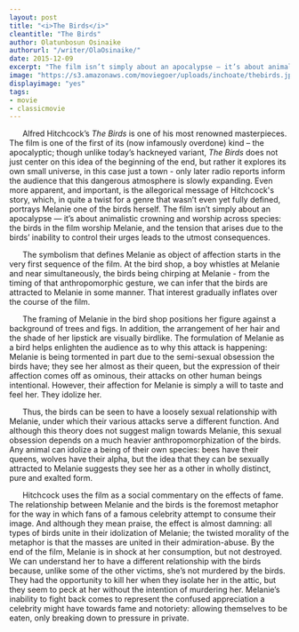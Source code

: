 ```yaml
---
layout: post
title: "<i>The Birds</i>"
cleantitle: "The Birds"
author: Olatunbosun Osinaike
authorurl: "/writer/OlaOsinaike/"
date: 2015-12-09
excerpt: "The film isn’t simply about an apocalypse — it’s about animalistic crowning and worship across species: the birds in the film worship Melanie, and the tension that arises due to the birds’ inability to control their urges leads to the utmost consequences."
image: "https://s3.amazonaws.com/moviegoer/uploads/inchoate/thebirds.jpg"
displayimage: "yes"
tags: 
- movie
- classicmovie
---
```


&nbsp;&nbsp;&nbsp;&nbsp;&nbsp;&nbsp;Alfred Hitchcock’s *The Birds* is one of his most renowned masterpieces. The film is one of the first of its (now infamously overdone) kind – the apocalyptic; though unlike today’s hackneyed variant, *The Birds* does not just center on this idea of the beginning of the end, but rather it explores its own small universe, in this case just a town - only later radio reports inform the audience that this dangerous atmosphere is slowly expanding. Even more apparent, and important, is the allegorical message of Hitchcock's story, which, in quite a twist for a genre that wasn’t even yet fully defined, portrays Melanie one of the birds herself. The film isn’t simply about an apocalypse — it’s about animalistic crowning and worship across species: the birds in the film worship Melanie, and the tension that arises due to the birds’ inability to control their urges leads to the utmost consequences.

&nbsp;&nbsp;&nbsp;&nbsp;&nbsp;&nbsp;The symbolism that defines Melanie as object of affection starts in the very first sequence of the film. At the bird shop, a boy whistles at Melanie and near simultaneously, the birds being chirping at Melanie - from the timing of that anthropomorphic gesture, we can infer that the birds are attracted to Melanie in some manner. That interest gradually inflates over the course of the film.

&nbsp;&nbsp;&nbsp;&nbsp;&nbsp;&nbsp;The framing of Melanie in the bird shop positions her figure against a background of trees and figs. In addition, the arrangement of her hair and the shade of her lipstick are visually birdlike. The formulation of Melanie as a bird helps enlighten the audience as to why this attack is happening: Melanie is being tormented in part due to the semi-sexual obsession the birds have; they see her almost as their queen, but the expression of their affection comes off as ominous, their attacks on other human beings intentional. However, their affection for Melanie is simply a will to taste and feel her. They idolize her.

&nbsp;&nbsp;&nbsp;&nbsp;&nbsp;&nbsp;Thus, the birds can be seen to have a loosely sexual relationship with Melanie, under which their various attacks serve a different function. And although this theory does not suggest malign towards Melanie, this sexual obsession depends on a much heavier anthropomorphization of the birds. Any animal can idolize a being of their own species: bees have their queens, wolves have their alpha, but the idea that they can be sexually attracted to Melanie suggests they see her as a other in wholly distinct, pure and exalted form.

&nbsp;&nbsp;&nbsp;&nbsp;&nbsp;&nbsp;Hitchcock uses the film as a social commentary on the effects of fame. The relationship between Melanie and the birds is the foremost metaphor for the way in which fans of a famous celebrity attempt to consume their image. And although they mean praise, the effect is almost damning: all types of birds unite in their idolization of Melanie; the twisted morality of the metaphor is that the masses are united in their admiration-abuse.  By the end of the film, Melanie is in shock at her consumption, but not destroyed. We can understand her to have a different relationship with the birds because, unlike some of the other victims, she’s not murdered by the birds. They had the opportunity to kill her when they isolate her in the attic, but they seem to peck at her without the intention of murdering her. Melanie’s inability to fight back comes to represent the confused appreciation a celebrity might have towards fame and notoriety: allowing themselves to be eaten, only breaking down to pressure in private.